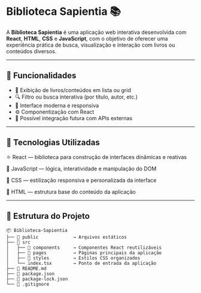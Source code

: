# Biblioteca Sapientia 📚

A **Biblioteca Sapientia** é uma aplicação web interativa desenvolvida com **React**, **HTML**, **CSS** e **JavaScript**, com o objetivo de oferecer uma experiência prática de busca, visualização e interação com livros ou conteúdos diversos.

---

## 🚀 Funcionalidades

- 📖 Exibição de livros/conteúdos em lista ou grid
- 🔍 Filtro ou busca interativa (por título, autor, etc.)
- 🎨 Interface moderna e responsiva
- ⚙️ Componentização com React
- 💾 Possível integração futura com APIs externas

---

## 🧪 Tecnologias Utilizadas

⚛️ React — biblioteca para construção de interfaces dinâmicas e reativas

📜 JavaScript — lógica, interatividade e manipulação do DOM

🎨 CSS — estilização responsiva e personalizada da interface

🧱 HTML — estrutura base do conteúdo da aplicação

---

## 📁 Estrutura do Projeto

```plaintext
📦 Biblioteca-Sapientia
├── 📁 public             → Arquivos estáticos
├── 📁 src
│   ├── 📁 components     → Componentes React reutilizáveis
│   ├── 📁 pages          → Páginas principais da aplicação
│   ├── 📁 styles         → Estilos CSS organizados
│   └── index.tsx        → Ponto de entrada da aplicação
├── 📄 README.md
├── 📄 package.json
├── 📄 package-lock.json
└── 📄 .gitignore

